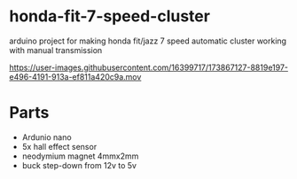 # honda-fit-7-speed-cluster
arduino project for making honda fit/jazz 7 speed automatic cluster working with manual transmission

https://user-images.githubusercontent.com/16399717/173867127-8819e197-e496-4191-913a-ef811a420c9a.mov

# Parts
- Ardunio nano</br>
- 5x hall effect sensor</br>
- neodymium magnet 4mmx2mm</br>
- buck step-down from 12v to 5v</br>
